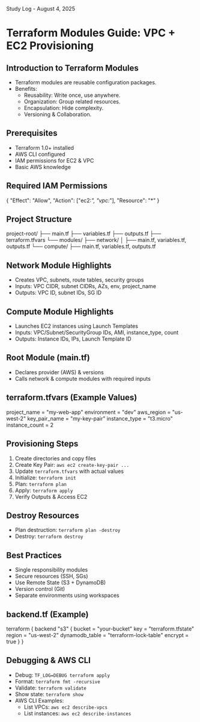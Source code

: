 Study Log - August 4, 2025


Terraform Modules Guide: VPC + EC2 Provisioning
===============================================

Introduction to Terraform Modules
------------------------------------
- Terraform modules are reusable configuration packages.
- Benefits:
  -  Reusability: Write once, use anywhere.
  -  Organization: Group related resources.
  -  Encapsulation: Hide complexity.
  -  Versioning & Collaboration.

Prerequisites
-----------------
- Terraform 1.0+ installed
- AWS CLI configured
- IAM permissions for EC2 & VPC
- Basic AWS knowledge

Required IAM Permissions
---------------------------
{
    "Effect": "Allow",
    "Action": ["ec2:*", "vpc:*"],
    "Resource": "*"
}

Project Structure
--------------------
project-root/
├── main.tf
├── variables.tf
├── outputs.tf
├── terraform.tfvars
└── modules/
    ├── network/
    │   ├── main.tf, variables.tf, outputs.tf
    └── compute/
        ├── main.tf, variables.tf, outputs.tf

Network Module Highlights
----------------------------
- Creates VPC, subnets, route tables, security groups
- Inputs: VPC CIDR, subnet CIDRs, AZs, env, project_name
- Outputs: VPC ID, subnet IDs, SG ID

Compute Module Highlights
----------------------------
- Launches EC2 instances using Launch Templates
- Inputs: VPC/Subnet/SecurityGroup IDs, AMI, instance_type, count
- Outputs: Instance IDs, IPs, Launch Template ID

Root Module (main.tf)
------------------------
- Declares provider (AWS) & versions
- Calls network & compute modules with required inputs

terraform.tfvars (Example Values)
-----------------------------------
project_name     = "my-web-app"
environment      = "dev"
aws_region       = "us-west-2"
key_pair_name    = "my-key-pair"
instance_type    = "t3.micro"
instance_count   = 2

Provisioning Steps
---------------------
1. Create directories and copy files
2. Create Key Pair: `aws ec2 create-key-pair ...`
3. Update `terraform.tfvars` with actual values
4. Initialize: `terraform init`
5. Plan: `terraform plan`
6. Apply: `terraform apply`
7. Verify Outputs & Access EC2

Destroy Resources
---------------------
- Plan destruction: `terraform plan -destroy`
- Destroy: `terraform destroy`

Best Practices
-----------------
- Single responsibility modules
- Secure resources (SSH, SGs)
- Use Remote State (S3 + DynamoDB)
- Version control (Git)
- Separate environments using workspaces

backend.tf (Example)
-----------------------
terraform {
  backend "s3" {
    bucket         = "your-bucket"
    key            = "terraform.tfstate"
    region         = "us-west-2"
    dynamodb_table = "terraform-lock-table"
    encrypt        = true
  }
}

Debugging & AWS CLI
-----------------------
- Debug: `TF_LOG=DEBUG terraform apply`
- Format: `terraform fmt -recursive`
- Validate: `terraform validate`
- Show state: `terraform show`
- AWS CLI Examples:
  - List VPCs: `aws ec2 describe-vpcs`
  - List instances: `aws ec2 describe-instances`
